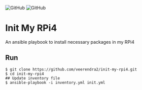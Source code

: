 ![GitHub](https://img.shields.io/badge/Tested-Ubuntu%2020.04.3%20LTS-green)
![GitHub](https://img.shields.io/badge/Arch-arm64-green)
# Init My RPi4
An ansible playbook to install necessary packages in my RPi4

## Run
```
$ git clone https://github.com/veerendra2/init-my-rpi4.git
$ cd init-my-rpi4
## Update inventory file
$ ansible-playbook -i inventory.yml init.yml
```
